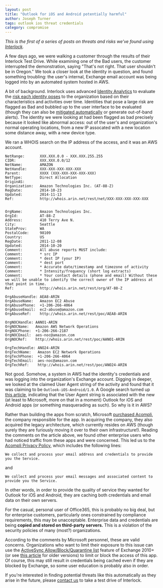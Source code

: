 ```yaml
---
layout: post
title: "Outlook for iOS and Android potentially harmful"
author: Joseph Turner
tags: outlook ios threat credentials
category: compromise
---
```


*This is the first of a series of posts on threats and risks we've found
using [Interlock](http://www.mobilesystem7.com/interlock/).*

A few days ago, we were walking a customer through the results of their
Interlock Test Drive. While examining one of the Bad users, the customer interrupted the
demonstration, saying "That's not right. That user shouldn't be in Oregon." We
took a closer look at the identity in question, and found something
troubling: the user's internal, Exchange email account was being logged into by an
automated system hosted in AWS.

A bit of background. Interlock uses advanced [Identity
Analytics](/blog/post/identity-analytics/) to
evaluate the [risk each identity poses](/blog/post/a-treatise-on-risk/) to the organization based on
their characteristics and activities over time. Identities that pose a
large risk are flagged as Bad and bubbled up to the user interface to be
evaluated (though they can also be [mitigated
automatically](/blog/post/adaptive-access-control/) or
generate out-of-band alerts). The identity we were looking at had been
flagged as bad precisely because it looked like abnormal access: out of
the user's and organization's normal operating locations, from a new IP
assocated with a
new location some distance away, with a new device type.

We ran a WHOIS search on the IP address of the access, and it was an AWS
account.

    NetRange:       XXX.XXX.0.0 - XXX.XXX.255.255
    CIDR:           XXX.XXX.0.0/12
    NetName:        AMAZON
    NetHandle:      XXX-XXX-XXX-XXX-XXX
    Parent:         XXXX (XXX-XXX-XXX-XXX-XXX)
    NetType:        Direct Allocation
    OriginAS:
    Organization:   Amazon Technologies Inc. (AT-88-Z)
    RegDate:        2014-10-23
    Updated:        2014-11-13
    Ref:            http://whois.arin.net/rest/net/XXX-XXX-XXX-XXX-XXX


    OrgName:        Amazon Technologies Inc.
    OrgId:          AT-88-Z
    Address:        410 Terry Ave N.
    City:           Seattle
    StateProv:      WA
    PostalCode:     98109
    Country:        US
    RegDate:        2011-12-08
    Updated:        2014-10-20
    Comment:        All abuse reports MUST include:
    Comment:        * src IP
    Comment:        * dest IP (your IP)
    Comment:        * dest port
    Comment:        * Accurate date/timestamp and timezone of activity
    Comment:        * Intensity/frequency (short log extracts)
    Comment:        * Your contact details (phone and email) Without these
    we will be unable to identify the correct owner of the IP address at
    that point in time.
    Ref:            http://whois.arin.net/rest/org/AT-88-Z

    OrgAbuseHandle: AEA8-ARIN
    OrgAbuseName:   Amazon EC2 Abuse
    OrgAbusePhone:  +1-206-266-4064
    OrgAbuseEmail:  ec2-abuse@amazon.com
    OrgAbuseRef:    http://whois.arin.net/rest/poc/AEA8-ARIN

    OrgNOCHandle: AANO1-ARIN
    OrgNOCName:   Amazon AWS Network Operations
    OrgNOCPhone:  +1-206-266-2187
    OrgNOCEmail:  aes-noc@amazon.com
    OrgNOCRef:    http://whois.arin.net/rest/poc/AANO1-ARIN

    OrgTechHandle: ANO24-ARIN
    OrgTechName:   Amazon EC2 Network Operations
    OrgTechPhone:  +1-206-266-4064
    OrgTechEmail:  aes-noc@amazon.com
    OrgTechRef:    http://whois.arin.net/rest/poc/ANO24-ARIN

Not good. Somehow, a system in AWS had the identity's credentials and
was logging into the organization's Exchange account. Digging in deeper,
we looked at the claimed User Agent string of the activity and found that it was claiming to be
`Outlook-iOS-Android/1.0`. A Google search turned up [this
article](http://blogs.office.com/2015/01/29/deeper-look-outlook-ios-android/),
indicating that the User Agent string is associated with the new (at
least to Microsoft, more on that in a moment) Outlook for iOS and
Android apps (or something masquerading as such). So why is it in AWS?

Rather than building the apps from scratch, Microsoft [purchased Acompli](http://blogs.microsoft.com/blog/2014/12/01/microsoft-acquires-acompli-provider-innovative-mobile-email-apps/),
the company responsible for the app. In acquiring the company, they also
acquired the legacy architecture, which currently resides on AWS (though
surely they are furiously moving it over to their own infrastructure!).
Reading the comments on the article above, we found other enterprise
users who had noticed traffic from these apps and were concerned. This
led us to the [Acompli Privacy
Policy](https://www.acompli.com/privacy-policy/), which includes the
following lines:

    We collect and process your email address and credentials to provide you the Service. 

and

    We collect and process your email messages and associated content to provide you the Service. 

In other words, in order to provide the quality of service they wanted
for Outlook for iOS and Android, they are caching both credentials and email
data on their own servers.

For the casual, personal user of Office365, this is probably no big deal, but
for enterprise customers, particularly ones constrained by compliance
requirements, this may be unacceptable. Enterprise data and credentials
are being **copied and stored on third-party servers.** This is
a violation of the security policies of many (most?) organizations.

According to the comments by Microsoft personnel, these are valid
concerns. Organizations who want to limit their
exposure to this issue can use the [ActiveSync Allow/Block/Quarantine
list](http://blogs.technet.com/b/exchange/archive/2010/11/15/3411539.aspx)
feature of Exchange 2010+ (or see [this
article](http://blogs.technet.com/b/exchange/archive/2008/09/05/3406212.aspx)
for older versions) to limit or block the access of this app. Of course,
this may still result in credentials being cached even if they are
blocked by Exchange, so some user education is probably also in order. 

If you're interested in finding potential threats like this
automatically as they arise in the future, please [contact us](http://www.mobilesystem7.com/test-drive/) to take
a test drive of Interlock.
